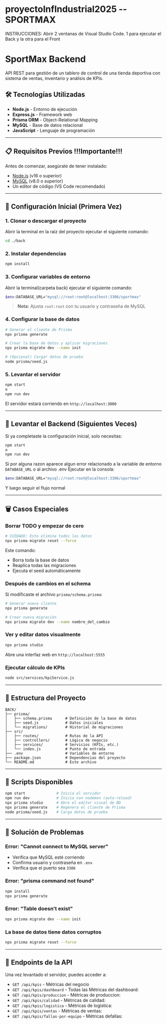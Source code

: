 # proyectoInfIndustrial2025 -- SPORTMAX
INSTRUCCIONES:
Abrir 2 ventanas de Visual Studio Code. 1 para ejecutar el Back y la otra para el Front

# SportMax Backend

API REST para gestión de un tablero de control de una tienda deportiva con sistema de ventas, inventario y análisis de KPIs.

## 🛠️ Tecnologías Utilizadas

- **Node.js** - Entorno de ejecución
- **Express.js** - Framework web
- **Prisma ORM** - Object-Relational Mapping
- **MySQL** - Base de datos relacional
- **JavaScript** - Lenguaje de programación

---

## 📋 Requisitos Previos !!!Importante!!!

Antes de comenzar, asegúrate de tener instalado:

- [Node.js](https://nodejs.org/) (v16 o superior)
- [MySQL](https://dev.mysql.com/downloads/installer/) (v8.0 o superior)
- Un editor de código (VS Code recomendado)

---

## 🚀 Configuración Inicial (Primera Vez)

### 1. Clonar o descargar el proyecto

Abrir la terminal en la raiz del proyecto ejecutar el siguiente comando:

```bash
cd ./back
```

### 2. Instalar dependencias

```bash
npm install
```

### 3. Configurar variables de entorno

Abrir la terminal(carpeta back) ejecutar el siguiente comando:

```bash
$env:DATABASE_URL="mysql://root:root@localhost:3306/sportmax"
```

> **Nota:** Ajusta `root:root` con tu usuario y contraseña de MySQL

### 4. Configurar la base de datos

```bash
# Generar el cliente de Prisma
npx prisma generate

# Crear la base de datos y aplicar migraciones
npx prisma migrate dev --name init

# (Opcional) Cargar datos de prueba
node prisma/seed.js
```

### 5. Levantar el servidor

```bash
npm start
o
npm run dev
```

El servidor estará corriendo en `http://localhost:3000`

---

## 🔄 Levantar el Backend (Siguientes Veces)

Si ya completaste la configuración inicial, solo necesitas:

```bash
npm start
o
npm run dev
```
Si por alguna razon aparece algun error relacionado a la variable de entorno `DATABASE_URL` o al archivo .env
Ejecutar en la consola:
```bash
$env:DATABASE_URL="mysql://root:root@localhost:3306/sportmax"
```
Y luego seguir el flujo normal


---

## 🗑️ Casos Especiales

### Borrar TODO y empezar de cero

```bash
# CUIDADO: Esto elimina todos los datos
npx prisma migrate reset --force
```

Este comando:

- Borra toda la base de datos
- Reaplica todas las migraciones
- Ejecuta el seed automáticamente

### Después de cambios en el schema

Si modificaste el archivo `prisma/schema.prisma`:

```bash
# Generar nuevo cliente
npx prisma generate

# Crear nueva migración
npx prisma migrate dev --name nombre_del_cambio
```

### Ver y editar datos visualmente

```bash
npx prisma studio
```

Abre una interfaz web en `http://localhost:5555`

### Ejecutar cálculo de KPIs

```bash
node src/services/kpiService.js
```

---

## 📁 Estructura del Proyecto

```
BACK/
├── prisma/
│   ├── schema.prisma      # Definición de la base de datos
│   ├── seed.js            # Datos iniciales
│   └── migrations/        # Historial de migraciones
├── src/
│   ├── routes/            # Rutas de la API
│   ├── controllers/       # Lógica de negocio
│   ├── services/          # Servicios (KPIs, etc.)
│   └── index.js           # Punto de entrada
├── .env                   # Variables de entorno
├── package.json           # Dependencias del proyecto
└── README.md              # Este archivo
```

---

## 🔧 Scripts Disponibles

```bash
npm start              # Inicia el servidor
npm run dev            # Inicia con nodemon (auto-reload)
npx prisma studio      # Abre el editor visual de BD
npx prisma generate    # Regenera el cliente de Prisma
node prisma/seed.js    # Carga datos de prueba
```

---

## 🐛 Solución de Problemas

### Error: "Cannot connect to MySQL server"

- Verifica que MySQL esté corriendo
- Confirma usuario y contraseña en `.env`
- Verifica que el puerto sea `3306`

### Error: "prisma command not found"

```bash
npm install
npx prisma generate
```

### Error: "Table doesn't exist"

```bash
npx prisma migrate dev --name init
```

### La base de datos tiene datos corruptos

```bash
npx prisma migrate reset --force
```

---

## 📝 Endpoints de la API

Una vez levantado el servidor, puedes acceder a:

- `GET /api/kpis` - Métricas del negocio
- `GET /api/kpis/dashboard` - Todas las Métricas  del dashboard:
- `GET /api/kpis/produccion` - Métricas de produccion:
- `GET /api/kpis/calidad` - Métricas de calidad:
- `GET /api/kpis/logistica` - Métricas de logistica:
- `GET /api/kpis/ventas` - Métricas de ventas:
- `GET /api/kpis/fallas-por-equipo` - Métricas defallas:
